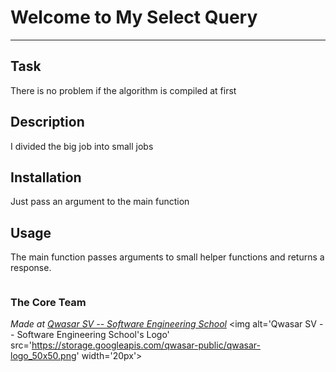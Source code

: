 # Welcome to My Select Query
***

## Task
There is no problem if the algorithm is compiled at first
## Description
I divided the big job into small jobs
## Installation
Just pass an argument to the main function
## Usage
The main function passes arguments to small helper functions and returns a response.

```./my_project argument1 argument2
```

### The Core Team


<span><i>Made at <a href='https://qwasar.io'>Qwasar SV -- Software Engineering School</a></i></span>
<span><img alt='Qwasar SV -- Software Engineering School's Logo' src='https://storage.googleapis.com/qwasar-public/qwasar-logo_50x50.png' width='20px'></span>
